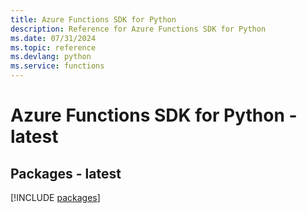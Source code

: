 ```yaml
---
title: Azure Functions SDK for Python
description: Reference for Azure Functions SDK for Python
ms.date: 07/31/2024
ms.topic: reference
ms.devlang: python
ms.service: functions
---
```

# Azure Functions SDK for Python - latest
## Packages - latest
[!INCLUDE [packages](functions-index.md)]